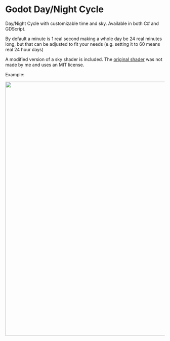 # Godot Day/Night Cycle
Day/Night Cycle with customizable time and sky.
Available in both C# and GDScript.

By default a minute is 1 real second making a whole day be 24 real minutes long, but that can be adjusted to fit your needs (e.g. setting it to 60 means real 24 hour days)

A modified version of a sky shader is included. The [original shader](https://godotshaders.com/shader/stylized-sky/) was not made by me and uses an MIT license.

Example:

<p float="left">
   <img src="https://github.com/sventomasek/Godot-Day-Night-Cycle/blob/main/Example.gif" width="800" />
</p>
